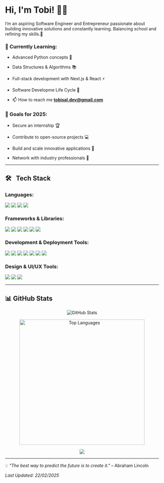# Hi, I'm Tobi! 👋🏾


I’m an aspiring Software Engineer and Entrepreneur passionate about building innovative solutions and constantly learning. Balancing school and refining my skills.🚀



### 🌱 Currently Learning:
- Advanced Python concepts 🐍
  
- Data Structures & Algorithms 📚

- Full-stack development with Next.js & React ⚡

- Software Developme Life Cycle 🔁

- 📫 How to reach me **tobisal.dev@gmail.com**

  

### 🎯 Goals for 2025:
- Secure an internship 🏆
  
- Contribute to open-source projects 💻
  
- Build and scale innovative applications 🚀
  
- Network with industry professionals 🤝

---

## 🛠 &nbsp; Tech Stack

### **Languages:**

<p>
  <img src="https://img.shields.io/badge/Python-3776AB?style=flat&logo=python&logoColor=white" /> 
  <img src="https://img.shields.io/badge/JavaScript-F7DF1E?style=flat&logo=javascript&logoColor=black" />
  <img src="https://img.shields.io/badge/HTML-E34F26?style=flat&logo=html5&logoColor=white" />
  <img src="https://img.shields.io/badge/CSS-1572B6?style=flat&logo=css3&logoColor=white"/>
</p>


### **Frameworks & Libraries:**
<p>
  <img src ="https://img.shields.io/badge/React-61DAFB?style=flat&logo=react&logoColor=black" />
  <img src ="https://img.shields.io/badge/Next.js-000000?style=flat&logo=next.js&logoColor=white" />  
  <img src="https://img.shields.io/badge/Tailwind%20CSS-38B2AC?style=flat&logo=tailwind-css&logoColor=white" />  
  <img src= "https://img.shields.io/badge/Bootstrap-7952B3?style=flat&logo=bootstrap&logoColor=white" />  
  <img src ="https://img.shields.io/badge/Matplotlib-0077B5?style=flat&logo=matplotlib&logoColor=white" />  
  <img src ="https://img.shields.io/badge/Pandas-150458?style=flat&logo=pandas&logoColor=white" />
</p>

### **Development & Deployment Tools:**
<p>
  <img src= "https://img.shields.io/badge/Git-F05032?style=flat&logo=git&logoColor=white" /> 
  <img src ="https://img.shields.io/badge/GitHub-181717?style=flat&logo=github&logoColor=white" />  
  <img src ="https://img.shields.io/badge/Firebase-FFCA28?style=flat&logo=firebase&logoColor=black" />  
  <img src ="https://img.shields.io/badge/Clerk-000000?style=flat&logo=clerk&logoColor=white" />  
  <img src ="https://img.shields.io/badge/OpenAI-4A4A4A?style=flat&logo=openai&logoColor=white" />  
  <img src ="https://img.shields.io/badge/Anthropic-00B3A4?style=flat&logo=anthropic&logoColor=white" />  
  <img src ="https://img.shields.io/badge/Vercel-000000?style=flat&logo=vercel&logoColor=white" /?
</p>

### **Design & UI/UX Tools:**
<p>
  <img src ="https://img.shields.io/badge/Figma-000000?style=flat&logo=figma&logoColor=white" />  
  <img src ="https://img.shields.io/badge/Webflow-4353FF?style=flat&logo=webflow&logoColor=white" />  
  <img src ="https://img.shields.io/badge/WordPress-21759B?style=flat&logo=wordpress&logoColor=white" /> 
</p>

---


## 📊 GitHub Stats
<p align="center">
  <img src="https://github-readme-stats.vercel.app/api?username=tobilobasalawu&show_icons=true&theme=radical" alt="GitHub Stats"/>
</p>
<p align="center">
  <img src="https://github-readme-stats.vercel.app/api/top-langs/?username=tobilobasalawu&layout=compact&theme=radical" width="410" alt="Top Languages"/>
</p>
<p align="center">
  <img src="https://streak-stats.demolab.com/?user=tobilobasalawu&theme=radical" />
</p>

---

💡 *"The best way to predict the future is to create it."* – Abraham Lincoln

_Last Updated: 22/02/2025_


